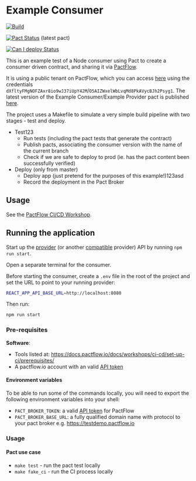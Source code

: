 # Example Consumer

[![Build](https://github.com/pactflow/example-consumer/actions/workflows/build.yml/badge.svg)](https://github.com/pactflow/example-consumer/actions/workflows/build.yml)

[![Pact Status](https://test.pactflow.io/pacts/provider/pactflow-example-provider/consumer/pactflow-example-consumer/latest/badge.svg?label=provider)](https://test.pactflow.io/pacts/provider/pactflow-example-provider/consumer/pactflow-example-consumer/latest) (latest pact)

[![Can I deploy Status](https://test.pactflow.io/pacticipants/pactflow-example-consumer/branches/master/latest-version/can-i-deploy/to-environment/production/badge)](https://test.pactflow.io/pacticipants/pactflow-example-consumer/branches/master/latest-version/can-i-deploy/to-environment/production/badge)

This is an example test of a Node consumer using Pact to create a consumer driven contract, and sharing it via [PactFlow](https://pactflow.io).

It is using a public tenant on PactFlow, which you can access [here](https://test.pactflow.io/) using the credentials `dXfltyFMgNOFZAxr8io9wJ37iUpY42M`/`O5AIZWxelWbLvqMd8PkAVycBJh2Psyg1`. The latest version of the Example Consumer/Example Provider pact is published [here](https://test.pactflow.io/pacts/provider/pactflow-example-provider/consumer/pactflow-example-consumer/latest).

The project uses a Makefile to simulate a very simple build pipeline with two stages - test and deploy.

* Test123
  * Run tests (including the pact tests that generate the contract)
  * Publish pacts, associating the consumer version with the name of the current branch
  * Check if we are safe to deploy to prod (ie. has the pact content been successfully verified)
* Deploy (only from master)
  * Deploy app (just pretend for the purposes of this example!)123asd
  * Record the deployment in the Pact Broker

## Usage

See the [PactFlow CI/CD Workshop](https://github.com/pactflow/ci-cd-workshop).

## Running the application

Start up the [provider](https://github.com/pactflow/example-provider/) (or another [compatible](https://docs.pactflow.io/docs/examples) provider) API by running `npm run start`.

Open a separate terminal for the consumer.

Before starting the consumer, create a `.env` file in the root of the project and set the URL to point to your running provider:

```bash
REACT_APP_API_BASE_URL=http://localhost:8080
```

Then run:

```bash
npm run start
```

### Pre-requisites

**Software**:

* Tools listed at: https://docs.pactflow.io/docs/workshops/ci-cd/set-up-ci/prerequisites/
* A pactflow.io account with an valid [API token](https://docs.pactflow.io/#configuring-your-api-token)


#### Environment variables

To be able to run some of the commands locally, you will need to export the following environment variables into your shell:

* `PACT_BROKER_TOKEN`: a valid [API token](https://docs.pactflow.io/#configuring-your-api-token) for PactFlow
* `PACT_BROKER_BASE_URL`: a fully qualified domain name with protocol to your pact broker e.g. https://testdemo.pactflow.io

### Usage

#### Pact use case

* `make test` - run the pact test locally
* `make fake_ci` - run the CI process locally
